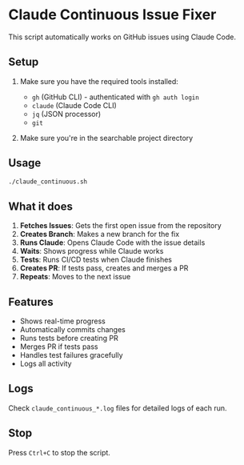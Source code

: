 # Claude Continuous Issue Fixer

This script automatically works on GitHub issues using Claude Code.

## Setup

1. Make sure you have the required tools installed:
   - `gh` (GitHub CLI) - authenticated with `gh auth login`
   - `claude` (Claude Code CLI)
   - `jq` (JSON processor)
   - `git`

2. Make sure you're in the searchable project directory

## Usage

```bash
./claude_continuous.sh
```

## What it does

1. **Fetches Issues**: Gets the first open issue from the repository
2. **Creates Branch**: Makes a new branch for the fix
3. **Runs Claude**: Opens Claude Code with the issue details
4. **Waits**: Shows progress while Claude works
5. **Tests**: Runs CI/CD tests when Claude finishes
6. **Creates PR**: If tests pass, creates and merges a PR
7. **Repeats**: Moves to the next issue

## Features

- Shows real-time progress
- Automatically commits changes
- Runs tests before creating PR
- Merges PR if tests pass
- Handles test failures gracefully
- Logs all activity

## Logs

Check `claude_continuous_*.log` files for detailed logs of each run.

## Stop

Press `Ctrl+C` to stop the script.